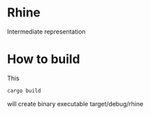 # Rhine

Intermediate representation

# How to build

This
```bash
cargo build
```
will create binary executable target/debug/rhine

